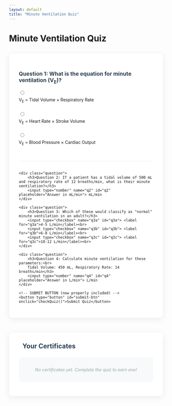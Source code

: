 ```yaml
---
layout: default
title: "Minute Ventilation Quiz"
---
```


<script src="certificate-manager.js"></script>

# Minute Ventilation Quiz

<form id="quiz-form">
    <div class="question">
        <h3>Question 1: What is the equation for minute ventilation (V<sub>E</sub>)?</h3>
        <input type="radio" name="q1" value="a" id="q1a"> <label for="q1a">V<sub>E</sub> = Tidal Volume × Respiratory Rate</label><br>
        <input type="radio" name="q1" value="b" id="q1b"> <label for="q1b">V<sub>E</sub> = Heart Rate × Stroke Volume</label><br>
        <input type="radio" name="q1" value="c" id="q1c"> <label for="q1c">V<sub>E</sub> = Blood Pressure × Cardiac Output</label><br>
    </div>

    <div class="question">
        <h3>Question 2: If a patient has a tidal volume of 500 mL and respiratory rate of 12 breaths/min, what is their minute ventilation?</h3>
        <input type="number" name="q2" id="q2" placeholder="Answer in mL/min"> mL/min
    </div>

    <div class="question">
        <h3>Question 3: Which of these would classify as "normal" minute ventilation in an adult?</h3>
        <input type="checkbox" name="q3a" id="q3a"> <label for="q3a">4-5 L/min</label><br>
        <input type="checkbox" name="q3b" id="q3b"> <label for="q3b">6-8 L/min</label><br>
        <input type="checkbox" name="q3c" id="q3c"> <label for="q3c">10-12 L/min</label><br>
    </div>

    <div class="question">
        <h3>Question 4: Calculate minute ventilation for these parameters:<br>
        Tidal Volume: 450 mL, Respiratory Rate: 14 breaths/min</h3>
        <input type="number" name="q4" id="q4" placeholder="Answer in L/min"> L/min
    </div>

    <!-- SUBMIT BUTTON (now properly included) -->
    <button type="button" id="submit-btn" onclick="checkQuiz()">Submit Quiz</button>
</form>

<div id="results" style="display:none;">
    <h2>Quiz Results</h2>
    <p>Your score: <span id="score">0</span>/4</p>
    <div id="feedback"></div>
    <button id="certificate-btn" onclick="generateCertificate()">Generate Certificate</button>
</div>

<!-- Certificate Gallery -->
<div id="cert-gallery">
    <h2><i class="fas fa-trophy"></i> Your Certificates</h2>
    <div id="cert-list">
        <p id="no-certs">No certificates yet. Complete the quiz to earn one!</p>
    </div>
</div>

<script src="https://cdnjs.cloudflare.com/ajax/libs/jspdf/2.5.1/jspdf.umd.min.js"></script>
<link rel="stylesheet" href="https://cdnjs.cloudflare.com/ajax/libs/font-awesome/6.0.0/css/all.min.css">

<script>

// Initialize
const certManager = new CertificateManager();

// Quiz Validation Function
function checkQuiz() {
    // Correct answers
    const answers = {
        q1: "a",
        q2: 6000,
        q3: ["a", "b"],
        q4: 6.3
    };

    let score = 0;
    let feedback = [];

    // Hide feedback initially
    document.getElementById('feedback').innerHTML = '';
    document.querySelectorAll('.question').forEach(q => q.classList.remove('correct', 'incorrect'));

    // Validate Q1
    const q1 = document.querySelector('input[name="q1"]:checked');
    if (q1 && q1.value === answers.q1) {
        score++;
        feedback.push("<p>✓ Q1: Correct! V<sub>E</sub> = Tidal Volume × Respiratory Rate</p>");
        document.querySelector('.question:nth-child(1)').classList.add('correct');
    } else {
        document.querySelector('.question:nth-child(1)').classList.add('incorrect');
    }

    // Validate Q2
    const q2 = parseFloat(document.getElementById('q2').value);
    if (q2 === answers.q2) {
        score++;
        feedback.push("<p>✓ Q2: Correct! 500 mL × 12 = 6000 mL/min</p>");
        document.querySelector('.question:nth-child(2)').classList.add('correct');
    } else {
        document.querySelector('.question:nth-child(2)').classList.add('incorrect');
    }

    // Validate Q3
    const q3a = document.getElementById('q3a').checked;
    const q3b = document.getElementById('q3b').checked;
    const q3c = document.getElementById('q3c').checked;
    if (q3a && q3b && !q3c) {
        score++;
        feedback.push("<p>✓ Q3: Correct! Both 4-5 L/min and 6-8 L/min are normal</p>");
        document.querySelector('.question:nth-child(3)').classList.add('correct');
    } else {
        document.querySelector('.question:nth-child(3)').classList.add('incorrect');
    }

    // Validate Q4
    const q4 = parseFloat(document.getElementById('q4').value);
    if (q4 === answers.q4) {
        score++;
        feedback.push("<p>✓ Q4: Correct! 450 mL × 14 = 6.3 L/min</p>");
        document.querySelector('.question:nth-child(4)').classList.add('correct');
    } else {
        document.querySelector('.question:nth-child(4)').classList.add('incorrect');
    }

    // If all answers are correct (score 4/4), show feedback
    if (score === 4) {
        document.getElementById('feedback').innerHTML = feedback.join('');
        document.getElementById('results').style.display = 'block';

        // Show certificate button if passed (3/4 or better)
        document.getElementById('certificate-btn').style.display = 'block';
    }

    // Update score and display results
    document.getElementById('score').textContent = score;
    document.getElementById('results').scrollIntoView({ behavior: 'smooth' });
}

// Certificate Generation - Updated to prevent duplicates
function generateCertificate() {
    const name = prompt("Enter your name for the certificate:");
    if (!name) return;

    // Check if certificate already exists for this session
    const existingCerts = certManager.getAllCerts();
    const existingCert = existingCerts.find(cert => 
        cert.name === name && 
        cert.score === document.getElementById('score').textContent
    );

    if (existingCert) {
        if (confirm("You already have a certificate for this attempt. Download it again?")) {
            certManager.downloadCert(existingCert.id);
        }
        return;
    }

    const certData = {
        id: 'mv-' + Date.now().toString(36) + Math.random().toString(36).substr(2, 4),
        name: name,
        date: new Date().toLocaleDateString('en-US', { 
            year: 'numeric', 
            month: 'long', 
            day: 'numeric' 
        }),
        timestamp: Date.now(),
        score: document.getElementById('score').textContent + "/4",
        quizId: window.location.href + '-attempt-' + Date.now()
    };

    certManager.saveCertificate(certData);
    certManager.downloadCert(certData.id);
    certManager.loadCertificates();
}
</script>


<style>
/* ====== Main Quiz Container ====== */
#quiz-form {
    background: white;
    border-radius: 12px;
    padding: 2rem;
    margin: 2rem auto;
    box-shadow: 0 4px 20px rgba(0, 0, 0, 0.08);
    max-width: 800px;
}
    
.correct {
    background-color: #d4edda; /* Green for correct */
    border-left: 4px solid #28a745;
}
    
.incorrect {
    background-color: #f8d7da; /* Red for incorrect */
    border-left: 4px solid #dc3545;
}
/* ====== Questions & Inputs ====== */
.question {
    margin-bottom: 2rem;
    padding-bottom: 1.5rem;
    border-bottom: 1px solid #eaeaea;
}

.question h3 {
    color: #2c3e50;
    margin-bottom: 1rem;
    font-size: 1.1rem;
}

.question label {
    display: block;
    padding: 0.5rem 0;
    cursor: pointer;
    transition: color 0.2s;
}

.question label:hover {
    color: #3498db;
}

input[type="radio"],
input[type="checkbox"] {
    margin-right: 0.75rem;
}

input[type="number"] {
    padding: 0.5rem;
    border: 1px solid #ddd;
    border-radius: 6px;
    width: 120px;
    margin-top: 0.5rem;
}

/* ====== Buttons ====== */
#submit-btn {
    background: linear-gradient(135deg, #3498db, #2980b9);
    color: white;
    padding: 0.75rem 1.5rem;
    border: none;
    border-radius: 8px;
    font-size: 1rem;
    font-weight: 500;
    cursor: pointer;
    transition: all 0.3s ease;
    box-shadow: 0 2px 10px rgba(52, 152, 219, 0.3);
    display: block;
    margin: 2rem auto 0;
}

#submit-btn:hover {
    transform: translateY(-2px);
    box-shadow: 0 4px 15px rgba(52, 152, 219, 0.4);
}

#certificate-btn {
    background: linear-gradient(135deg, #2ecc71, #27ae60);
    color: white;
    padding: 0.75rem 1.5rem;
    border: none;
    border-radius: 8px;
    font-weight: 500;
    margin-top: 1.5rem;
    transition: all 0.3s ease;
}

#certificate-btn:hover {
    transform: translateY(-2px);
    box-shadow: 0 4px 15px rgba(46, 204, 113, 0.4);
}

/* ====== Results Section ====== */
#results {
    background: #f8fafc;
    border-radius: 12px;
    padding: 2rem;
    margin: 2rem auto;
    box-shadow: 0 4px 20px rgba(0, 0, 0, 0.05);
    max-width: 800px;
    border: 1px solid #eaeaea;
}

#results h2 {
    color: #2c3e50;
    margin-top: 0;
}

#feedback p {
    padding: 0.5rem;
    border-radius: 6px;
    margin: 0.5rem 0;
}

#feedback p:first-child {
    margin-top: 0;
}

/* ====== Certificate Gallery ====== */
#cert-gallery {
    background: white;
    border-radius: 12px;
    padding: 2rem;
    margin: 3rem auto;
    box-shadow: 0 4px 20px rgba(0, 0, 0, 0.08);
    max-width: 800px;
}

#cert-gallery h2 {
    color: #2c3e50;
    margin-top: 0;
    display: flex;
    align-items: center;
    gap: 0.75rem;
}

#cert-gallery h2 i {
    color: #f39c12;
}

#cert-list {
    margin-top: 1.5rem;
}

.cert-card {
    background: white;
    border-radius: 10px;
    padding: 1.5rem;
    margin-bottom: 1.5rem;
    display: flex;
    justify-content: space-between;
    align-items: center;
    box-shadow: 0 2px 10px rgba(0, 0, 0, 0.05);
    transition: all 0.3s ease;
    border: 1px solid #eaeaea;
}

.cert-card:hover {
    transform: translateY(-3px);
    box-shadow: 0 6px 15px rgba(0, 0, 0, 0.1);
    border-color: #3498db;
}

.cert-preview h3 {
    margin: 0 0 0.25rem;
    color: #2c3e50;
    font-size: 1.1rem;
}

.cert-preview p {
    margin: 0.25rem 0;
    color: #7f8c8d;
    font-size: 0.9rem;
}

.cert-id {
    font-family: 'Courier New', monospace;
    background: #f8f9fa;
    padding: 0.25rem 0.5rem;
    border-radius: 4px;
    font-size: 0.8rem;
    display: inline-block;
}

.cert-actions {
    display: flex;
    gap: 0.75rem;
}

.cert-actions button {
    background: linear-gradient(135deg, #3498db, #2980b9);
    color: white;
    border: none;
    padding: 0.5rem 1rem;
    border-radius: 6px;
    cursor: pointer;
    transition: all 0.3s ease;
    font-size: 0.9rem;
    display: flex;
    align-items: center;
    gap: 0.5rem;
}

.cert-actions button:last-child {
    background: linear-gradient(135deg, #9b59b6, #8e44ad);
}

.cert-actions button:hover {
    transform: translateY(-2px);
    box-shadow: 0 4px 8px rgba(0, 0, 0, 0.1);
}

#no-certs {
    color: #95a5a6;
    font-style: italic;
    text-align: center;
    padding: 2rem;
    background: #f8f9fa;
    border-radius: 8px;
}

/* ====== Responsive Design ====== */
@media (max-width: 768px) {
    .cert-card {
        flex-direction: column;
        align-items: flex-start;
        gap: 1rem;
    }
    
    .cert-actions {
        width: 100%;
        justify-content: flex-end;
    }
    
    #quiz-form,
    #results,
    #cert-gallery {
        padding: 1.5rem;
        margin: 1.5rem auto;
    }
}
</style>
